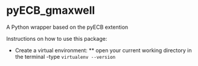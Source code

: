 # pyECB_gmaxwell
A Python wrapper based on the pyECB extention

Instructions on how to use this package:

* Create a virtual environment:
	** open your current working directory in the terminal
	-type `virtualenv --version`
